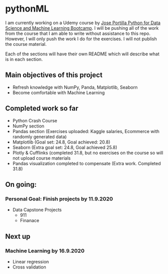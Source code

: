 # pythonML
I am currently working on a Udemy course by [Jose Portilla Python for Data Science and Machine Learning Bootcamp](https://www.udemy.com/course/python-for-data-science-and-machine-learning-bootcamp/). 
I will be pushing all of the work from the course that I am able to write without assistance to this repo. 
However, I will only push the work I do for the exercises. I will not publish the course material.

Each of the sections will have their own README which will describe what is in each section.

## Main objectives of this project
- Refresh knowledge with NumPy, Panda, Matplotlib, Seaborn
- Become comfortable with Machine Learning


## Completed work so far
- Python Crash Course
- NumPy section 
- Pandas section (Exercises uploaded: Kaggle salaries, Ecommerce with randomly generated data)
- Matplotlib (Goal set: 24.8, Goal achieved: 20.8)
- Seaborn (Extra goal set: 24.8, Goal achieved 25.8)
- Plotly & Cufflinks (completed 31.8, but no exercises on the course so will not upload course materials
- Pandas visualization completed to compensate (Extra work. Completed 31.8)

## On going:
### Personal Goal: Finish projects by 11.9.2020
- Data Capstone Projects
  - 911
  - Finanace


## Next up
### Machine Learning by 16.9.2020
- Linear regression
- Cross validation
